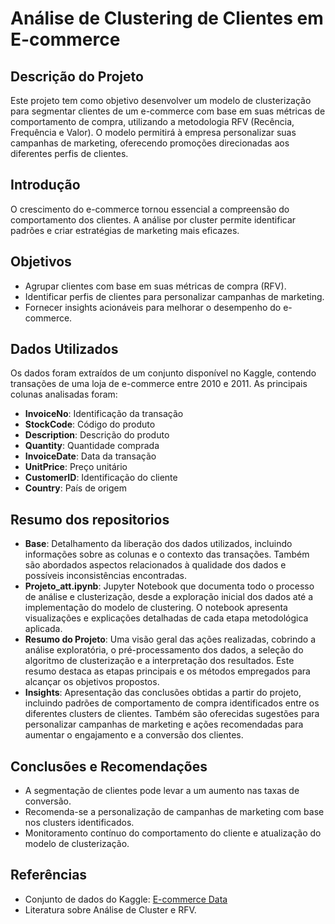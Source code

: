 # Análise de Clustering de Clientes em E-commerce

## Descrição do Projeto

Este projeto tem como objetivo desenvolver um modelo de clusterização para segmentar clientes de um e-commerce com base em suas métricas de comportamento de compra, utilizando a metodologia RFV (Recência, Frequência e Valor). O modelo permitirá à empresa personalizar suas campanhas de marketing, oferecendo promoções direcionadas aos diferentes perfis de clientes.

## Introdução

O crescimento do e-commerce tornou essencial a compreensão do comportamento dos clientes. A análise por cluster permite identificar padrões e criar estratégias de marketing mais eficazes.

## Objetivos

- Agrupar clientes com base em suas métricas de compra (RFV).
- Identificar perfis de clientes para personalizar campanhas de marketing.
- Fornecer insights acionáveis para melhorar o desempenho do e-commerce.

## Dados Utilizados

Os dados foram extraídos de um conjunto disponível no Kaggle, contendo transações de uma loja de e-commerce entre 2010 e 2011. As principais colunas analisadas foram:

- **InvoiceNo**: Identificação da transação
- **StockCode**: Código do produto
- **Description**: Descrição do produto
- **Quantity**: Quantidade comprada
- **InvoiceDate**: Data da transação
- **UnitPrice**: Preço unitário
- **CustomerID**: Identificação do cliente
- **Country**: País de origem

## Resumo dos repositorios

-  **Base**: Detalhamento da liberação dos dados utilizados, incluindo informações sobre as colunas e o contexto das transações. Também são abordados aspectos relacionados à qualidade dos dados e possíveis inconsistências encontradas.
-  **Projeto_att.ipynb**: Jupyter Notebook que documenta todo o processo de análise e clusterização, desde a exploração inicial dos dados até a implementação do modelo de clustering. O notebook apresenta visualizações e explicações detalhadas de cada etapa metodológica aplicada.
-  **Resumo do Projeto**: Uma visão geral das ações realizadas, cobrindo a análise exploratória, o pré-processamento dos dados, a seleção do algoritmo de clusterização e a interpretação dos resultados. Este resumo destaca as etapas principais e os métodos empregados para alcançar os objetivos propostos.
-  **Insights**: Apresentação das conclusões obtidas a partir do projeto, incluindo padrões de comportamento de compra identificados entre os diferentes clusters de clientes. Também são oferecidas sugestões para personalizar campanhas de marketing e ações recomendadas para aumentar o engajamento e a conversão dos clientes.

## Conclusões e Recomendações

- A segmentação de clientes pode levar a um aumento nas taxas de conversão.
- Recomenda-se a personalização de campanhas de marketing com base nos clusters identificados.
- Monitoramento contínuo do comportamento do cliente e atualização do modelo de clusterização.

## Referências

- Conjunto de dados do Kaggle: [E-commerce Data](https://www.kaggle.com/datasets/carrie1/ecommerce-data)
- Literatura sobre Análise de Cluster e RFV.
